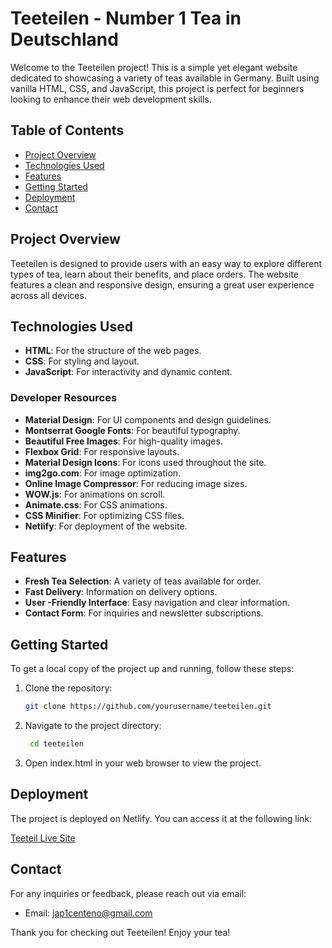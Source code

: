 # Teeteilen - Number 1 Tea in Deutschland
Welcome to the Teeteilen project! This is a simple yet elegant website dedicated to showcasing a variety of teas available in Germany. Built using vanilla HTML, CSS, and JavaScript, this project is perfect for beginners looking to enhance their web development skills.

## Table of Contents

- [Project Overview](#project-overview)
- [Technologies Used](#technologies-used)
- [Features](#features)
- [Getting Started](#getting-started)
- [Deployment](#deployment)
- [Contact](#contact)

## Project Overview

Teeteilen is designed to provide users with an easy way to explore different types of tea, learn about their benefits, and place orders. The website features a clean and responsive design, ensuring a great user experience across all devices.

## Technologies Used

- **HTML**: For the structure of the web pages.
- **CSS**: For styling and layout.
- **JavaScript**: For interactivity and dynamic content.

### Developer Resources

- **Material Design**: For UI components and design guidelines.
- **Montserrat Google Fonts**: For beautiful typography.
- **Beautiful Free Images**: For high-quality images.
- **Flexbox Grid**: For responsive layouts.
- **Material Design Icons**: For icons used throughout the site.
- **img2go.com**: For image optimization.
- **Online Image Compressor**: For reducing image sizes.
- **WOW.js**: For animations on scroll.
- **Animate.css**: For CSS animations.
- **CSS Minifier**: For optimizing CSS files.
- **Netlify**: For deployment of the website.

## Features

- **Fresh Tea Selection**: A variety of teas available for order.
- **Fast Delivery**: Information on delivery options.
- **User -Friendly Interface**: Easy navigation and clear information.
- **Contact Form**: For inquiries and newsletter subscriptions.

## Getting Started

To get a local copy of the project up and running, follow these steps:

1. Clone the repository:
   ```bash
   git clone https://github.com/yourusername/teeteilen.git

2. Navigate to the project directory:

   ```bash
    cd teeteilen

3. Open index.html in your web browser to view the project.

## Deployment
The project is deployed on Netlify. You can access it at the following link:

[Teeteil Live Site](https://teeteilen.netlify.app/)

## Contact
For any inquiries or feedback, please reach out via email:

- Email: jap1centeno@gmail.com
  
Thank you for checking out Teeteilen! Enjoy your tea!

